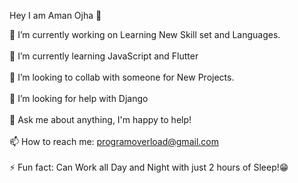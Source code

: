 
Hey I am Aman Ojha 👋

🔭 I’m currently working on Learning New Skill set and Languages.<br><br>
🌱 I’m currently learning JavaScript and Flutter<br><br>
👯 I’m looking to collab with someone for New Projects.<br><br>
🤔 I’m looking for help with Django<br><br>
💬 Ask me about anything, I'm happy to help!<br><br>
📫 How to reach me: programoverload@gmail.com<br><br>
⚡ Fun fact: Can Work all Day and Night with just 2 hours of Sleep!😁<br><br>
